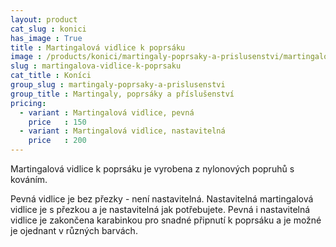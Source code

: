 ```yaml
---
layout: product
cat_slug : konici
has_image : True
title : Martingalová vidlice k poprsáku
image : /products/konici/martingaly-poprsaky-a-prislusenstvi/martingalova-vidlice-k-poprsaku.jpg
slug : martingalova-vidlice-k-poprsaku
cat_title : Koníci
group_slug : martingaly-poprsaky-a-prislusenstvi
group_title : Martingaly, poprsáky a příslušenství
pricing:
  - variant : Martingalová vidlice, pevná
    price   : 150
  - variant : Martingalová vidlice, nastavitelná
    price   : 200
---
```


Martingalová vidlice k poprsáku je vyrobena z nylonových popruhů s kováním.

Pevná vidlice je bez přezky - není nastavitelná. Nastavitelná martingalová vidlice je s přezkou a je nastavitelná jak potřebujete.
Pevná i nastavitelná vidlice je zakončena karabinkou pro snadné připnutí k poprsáku a je možné je ojednant v různých barvách.


